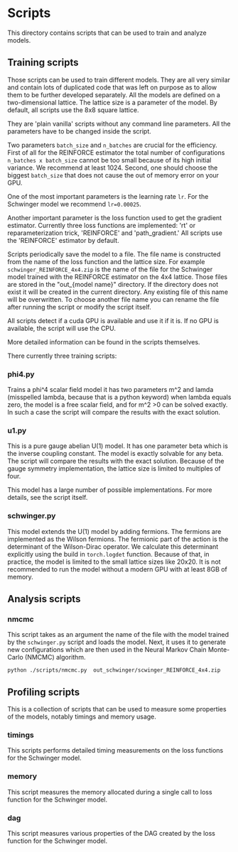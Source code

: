 # Scripts

This directory contains scripts that can be used to train and analyze models.

## Training scripts

Those scripts can be used to train different models. They are all very similar and contain lots of duplicated code that
was left on purpose as to allow them to be further developed separately. All the models are defined on a
two-dimensional lattice. The lattice size is a parameter of the model. By default, all scripts use the 8x8 square
lattice.

They are 'plain vanilla' scripts without any command line parameters. All the parameters have to be changed inside the
script.

Two parameters `batch_size` and `n_batches`
are crucial for the efficiency. First of all for the REINFORCE estimator the total number of
configurations `n_batches x batch_size` cannot be too small because of its high initial variance.
We recommend at least 1024. Second, one should choose the biggest `batch_size` that does not cause the out of memory
error on your GPU.

One of the most important parameters is the learning rate `lr`. For the Schwinger model we recommend `lr=0.00025`.

Another important parameter is the loss function used to get the gradient estimator. Currently three loss
functions are implemented: 'rt' or reparameterization trick, 'REINFORCE' and 'path_gradient.' All scripts use the
'REINFORCE' estimator by default.

Scripts periodically save the model to a file. The file name is constructed from the name of the loss function and
the lattice size. For example `schwinger_REINFORCE_4x4.zip` is the name of the file for the Schwinger model trained
with the REINFORCE estimator on the 4x4 lattice. Those files are stored in the "out_{model name}" directory. If the
directory does not exist it will be created in the current directory. Any existing file of this name will be
overwritten. To choose another
file name you can rename the file after running the script or modify the script itself.

All scripts detect if a cuda GPU is available and use it if it is. If no GPU is available, the script will use the CPU.

More detailed information can be found in the scripts themselves.

There currently three training scripts:

### phi4.py

Trains a phi^4 scalar field model it has two parameters m^2 and lamda (misspelled lambda, because that is a python
keyword) when lambda equals zero, the model is a free scalar field, and for m^2 >0 can be solved exactly.
In such a case the script will compare the results with the exact solution.

### u1.py

This is a pure gauge abelian U(1) model. It has one parameter beta which is the inverse coupling constant. The model is
exactly solvable for any beta. The script will compare the results with the exact solution. Because of the gauge
symmetry implementation, the lattice size is limited to multiples of four.

This model has a large number of possible implementations. For more details, see the script itself.

### schwinger.py

This model extends the U(1) model by adding fermions. The fermions are implemented as the Wilson fermions. The fermionic
part of the action is the determinant of the Wilson-Dirac operator. We calculate this determinant explicitly using the
build in `torch.logdet` function. Because of that, in practice, the model is limited to the small lattice sizes like
20x20. It is not recommended to run the model without a modern GPU with at least 8GB of memory.

## Analysis scripts

### nmcmc

This script takes as an
argument the name of the file with the model trained by the `schwinger.py` script and loads the model. Next, it uses it
to generate new configurations which are then used in the Neural Markov Chain Monte-Carlo (NMCMC) algorithm.

```shell
python ./scripts/nmcmc.py  out_schwinger/scwinger_REINFORCE_4x4.zip
```

## Profiling scripts

This is a collection of scripts that can be used to measure some properties of the models, notably timings and memory
usage.

### timings

This scripts performs detailed timing measurements on the loss functions for the Schwinger model.

### memory

This script measures the memory allocated during a single call to loss function for the Schwinger model.

### dag

This script measures various properties of the DAG created by the loss function for the Schwinger model.





